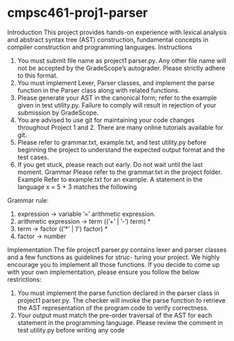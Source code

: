# cmpsc461-proj1-parser

Introduction
This project provides hands-on experience with lexical analysis and abstract syntax tree (AST) construction,
fundamental concepts in compiler construction and programming languages.
Instructions
1. You must submit file name as project1 parser.py. Any other file name will not be accepted by the
GradeScope’s autograder. Please strictly adhere to this format.
2. You must implement Lexer, Parser classes, and implement the parse function in the Parser class
along with related functions.
3. Please generate your AST in the canonical form; refer to the example given in test utility.py.
Failure to comply will result in rejection of your submission by GradeScope.
4. You are advised to use git for maintaining your code changes throughout Project 1 and 2. There are
many online tutorials available for git.
5. Please refer to grammar.txt, example.txt, and test utility.py before beginning the project to
understand the expected output format and the test cases.
6. If you get stuck, please reach out early. Do not wait until the last moment.
Grammar
Please refer to the grammar.txt in the project folder.
Example
Refer to example.txt for an example. A statement in the language x = 5 + 3 matches the following

Grammar rule:
1. expression -> variable ’=’ arithmetic expression.
2. arithmetic expression -> term ((’+’ | ’-’) term) *
3. term -> factor ((’*’ | ’/’) factor) *
4. factor -> number

Implementation
The file project1 parser.py contains lexer and parser classes and a few functions as guidelines for struc-
turing your project. We highly encourage you to implement all those functions. If you decide to come up
with your own implementation, please ensure you follow the below restrictions:
1. You must implement the parse function declared in the parser class in project1 parser.py. The
checker will invoke the parse function to retrieve the AST representation of the program code to
verify correctness.
2. Your output must match the pre-order traversal of the AST for each statement in the programming
language. Please review the comment in test utility.py before writing any code

